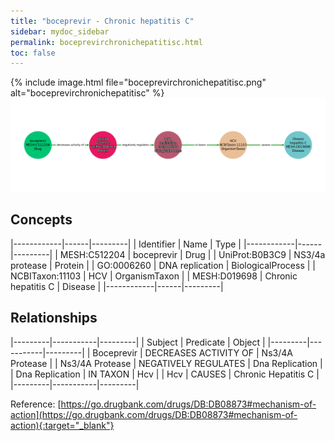 ```yaml
---
title: "boceprevir - Chronic hepatitis C"
sidebar: mydoc_sidebar
permalink: boceprevirchronichepatitisc.html
toc: false 
---
```


{% include image.html file="boceprevirchronichepatitisc.png" alt="boceprevirchronichepatitisc" %}![Path Visualization](/images/boceprevirchronichepatitisc.png)

## Concepts

|------------|------|---------|
| Identifier | Name | Type    |
|------------|------|---------|
| MESH:C512204 | boceprevir | Drug |
| UniProt:B0B3C9 | NS3/4a protease | Protein |
| GO:0006260 | DNA replication | BiologicalProcess |
| NCBITaxon:11103 | HCV | OrganismTaxon |
| MESH:D019698 | Chronic hepatitis C | Disease |
|------------|------|---------|

## Relationships

|---------|-----------|---------|
| Subject | Predicate | Object  |
|---------|-----------|---------|
| Boceprevir | DECREASES ACTIVITY OF | Ns3/4A Protease |
| Ns3/4A Protease | NEGATIVELY REGULATES | Dna Replication |
| Dna Replication | IN TAXON | Hcv |
| Hcv | CAUSES | Chronic Hepatitis C |
|---------|-----------|---------|

Reference: [https://go.drugbank.com/drugs/DB:DB08873#mechanism-of-action](https://go.drugbank.com/drugs/DB:DB08873#mechanism-of-action){:target="_blank"}
